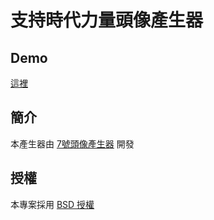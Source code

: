 # 支持時代力量頭像產生器

## Demo

[這裡](http://yhsiang.github.io/nppsticker)


## 簡介

本產生器由 [7號頭像產生器](https://github.com/goooooooogle/7) 開發


## 授權

本專案採用 [BSD 授權](https://github.com/goooooooogle/profile-picture-generator/blob/master/LICENSE)
